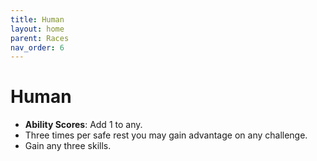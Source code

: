```yaml
---
title: Human
layout: home
parent: Races
nav_order: 6
---
```


# Human
* **Ability Scores**: Add 1 to any.
* Three times per safe rest you may gain advantage on any challenge.
* Gain any three skills.